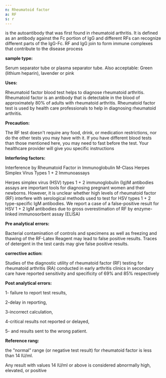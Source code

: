 ```yaml
---
n: Rheumatoid factor
a: RF
s: r
---
```


is the autoantibody that was first found in rheumatoid arthritis. It is defined as an antibody against the Fc portion of IgG and different RFs can recognize different parts of the IgG-Fc. RF and IgG join to form immune complexes that contribute to the disease process

__sample type:__

Serum separator tube or plasma separator tube. Also acceptable: Green (lithium heparin), lavender or pink

__Uses:__

Rheumatoid factor blood test helps to diagnose rheumatoid arthritis. Rheumatoid factor is an antibody that is detectable in the blood of approximately 80% of adults with rheumatoid arthritis. Rheumatoid factor test is used by health care professionals to help in diagnosing rheumatoid arthritis.

__Precaution:__

The RF test doesn't require any food, drink, or medication restrictions, nor do the other tests you may have with it. If you have different blood tests than those mentioned here, you may need to fast before the test. Your healthcare provider will give you specific instructions

__Interfering factors:__

Interference by Rheumatoid Factor in Immunoglobulin M-Class Herpes Simplex Virus Types 1 + 2 Immunoassays

Herpes simplex virus (HSV) types 1 + 2 immunoglobulin (Ig)M antibodies assays are important tools for diagnosing pregnant women and their newborns. However, it is unclear whether high levels of rheumatoid factor (RF) interfere with serological methods used to test for HSV types 1 + 2 type-specific IgM antibodies. We report a case of a false-positive result for HSV 1 + 2 IgM antibodies due to gross overestimation of RF by enzyme-linked immunosorbent assay (ELISA)

__Pre analytical errors:__

 Bacterial contamination of controls and specimens as well as freezing and thawing of the RF-Latex Reagent may lead to false positive results. Traces of detergent in the test cards may give false positive results.

__corrective action:__

 Studies of the diagnostic utility of rheumatoid factor (RF) testing for rheumatoid arthritis (RA) conducted in early arthritis clinics in secondary care have reported sensitivity and specificity of 69% and 85% respectively

__Post analytical errors:__

1- failure to report test results, 

2-delay in reporting, 

3-incorrect calculation,

4-critical results not reported or delayed,

5- and results sent to the wrong patient.

__Reference rang:__

the "normal" range (or negative test result) for rheumatoid factor is less than 14 IU/ml. 

Any result with values 14 IU/ml or above is considered abnormally high, elevated, or positive
